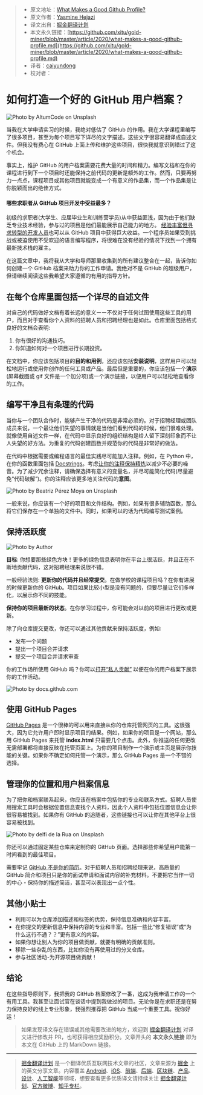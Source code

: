 > * 原文地址：[What Makes a Good Github Profile?](https://codeburst.io/what-makes-a-good-github-profile-ced754284e3d)
> * 原文作者：[Yasmine Hejazi](https://medium.com/@yazihejazi)
> * 译文出自：[掘金翻译计划](https://github.com/xitu/gold-miner)
> * 本文永久链接：[https://github.com/xitu/gold-miner/blob/master/article/2020/what-makes-a-good-github-profile.md](https://github.com/xitu/gold-miner/blob/master/article/2020/what-makes-a-good-github-profile.md)
> * 译者：[caiyundong](http://github.com/caiyundong)
> * 校对者：

# 如何打造一个好的 GitHub 用户档案？

![Photo by [AltumCode](https://unsplash.com/@altumcode?utm_source=medium&utm_medium=referral) on [Unsplash](https://unsplash.com?utm_source=medium&utm_medium=referral)](https://cdn-images-1.medium.com/max/10000/0*iwSXtYiyA_BR6bmg)

当我在大学申请实习的时候，我绝对低估了 GitHub 的作用。我在大学课程里编写了很多项目，甚至为每个项目写下详尽的文字描述，这些文字很容易翻译成自述文件。但我没有费心在 GitHub 上面上传和维护这些项目，很快我就意识到错过了这个机会。

事实上，维护 GitHub 的用户档案需要花费大量的时间和精力。编写文档和在你的课程进行到下一个项目时还能保持之前代码的更新是额外的工作。然而，只要再努力一点点，课程项目或其他项目就能变成一个有意义的作品集，而一个作品集是让你脱颖而出的绝佳方式。

#### 哪些求职者从 GitHub 项目开发中受益最多？

初级的求职者(大学生、应届毕业生和训练营学员)从中获益匪浅，因为由于他们缺乏专业技术经验，参与过的项目是他们最能展示自己能力的地方。 [经验丰富但寻求转型的开发人员](https://techbeacon.com/app-dev-testing/what-do-job-seeking-developers-need-their-github)也可以从 GitHub 项目中获得巨大收益。一个程序员如果受到挑战或被迫使用不受欢迎的语言编写程序，将很难在没有经验的情况下找到一个拥有最新技术栈的雇主。

在这篇文章中，我将我从大学和导师那里收集到的所有建议整合在一起，告诉你如何创建一个 GitHub 档案来助力你的工作申请。我绝对不是 GitHub 的超级用户，但请继续阅读这些我希望大家遵循的有用的指导方针。

## 在每个仓库里面包括一个详尽的自述文件

对自己的代码做好文档有着长远的意义ーー不仅对于任何试图使用这些工具的用户，而且对于查看你个人资料的招聘人员和招聘经理也是如此。仓库里面包括格式良好的文档会表明:

1. 你有很好的沟通技巧。
2. 你知道如何对一个项目进行长期投资。

在文档中，你应该包括项目的**目的和用例**，还应该包括**安装说明**，这样用户可以轻松地运行或使用你创作的任何工具或产品。最后但是重要的，你应该包括一个**演示**(屏幕截图或 gif 文件是一个加分项)或一个演示链接，以便用户可以轻松地查看你的工作。

## 编写干净且有条理的代码

当你与一个团队合作时，能够产生干净的代码是非常必须的。对于招聘经理或团队成员来说，一个最让他们失望的事情就是当他们看到代码的时候，他们很难处理。就像使用自述文件一样，在代码中显示良好的组织结构是给人留下深刻印象而不让人失望的好方法。为重复的代码创建函数并规范你的代码是非常好的做法。

在代码中根据需要或编程语言的最佳实践尽可能加入注释。例如，在 Python 中，在你的函数里面包括 [Docstrings](https://www.datacamp.com/community/tutorials/docstrings-python?utm_source=adwords_ppc&utm_campaignid=1565261270&utm_adgroupid=67750485268&utm_device=c&utm_keyword=&utm_matchtype=b&utm_network=g&utm_adpostion=&utm_creative=332661264374&utm_targetid=aud-299261629574:dsa-429603003980&utm_loc_interest_ms=&utm_loc_physical_ms=9033348&gclid=CjwKCAjwq_D7BRADEiwAVMDdHtPFljxXsIaMpcyiPjdYBJrUmC2oCkQw7G7bVGfHzUHwE_k-FwogHhoCqtEQAvD_BwE)。考虑[让你的注释保持精炼]( https://medium.com/better-programming/comments-in-your-code-730cfd1dde02)以减少不必要的噪音。为了减少冗余注释，请确保选择有意义的变量名，并尽可能简化代码(尽量避免“代码破解”)。你的注释应该更多地关注代码的**意图**。

![Photo by [Beatriz Pérez Moya](https://unsplash.com/@beatriz_perez?utm_source=medium&utm_medium=referral) on [Unsplash](https://unsplash.com?utm_source=medium&utm_medium=referral)](https://cdn-images-1.medium.com/max/9856/0*1eUO9v7-DxCaSx01)

一般来说，你应该有一个好的项目和文件结构。例如，如果有很多辅助函数，那么将它们保存在一个单独的文件中。同时，如果可以的话为代码编写测试案例。

## 保持活跃度

![Photo by Author](https://cdn-images-1.medium.com/max/2876/1*lm1C-Qngubphko9-OqvvFg.jpeg)

**目标**: 你想要那些绿色方块！更多的绿色信息表明你在平台上很活跃，并且正在不断地贡献代码，这对招聘经理来说很不错。

一般经验法则: **更新你的代码并且经常提交**。在做学校的课程项目吗？在你有进展的时候更新你的 GitHub。项目如果比较小型是没有问题的，但要尽量让它们多样化，以展示你不同的技能。

**保持你的项目最新的状态**。在你学习过程中，你可能会对以前的项目进行更改或更新。

除了向仓库提交更改，你还可以通过其他贡献来保持活跃度，例如:

* 发布一个问题
* 提出一个项目合并请求
* 提交一个项目合并请求审查

你的工作场所使用 GitHub 吗？你可以[打开“私人贡献”](https://docs.github.com/en/free-pro-team@latest/github/setting-up-and-managing-your-github-profile/showing-an-overview-of-your-activity-on-your-profile) 以便在你的用户档案下展示你的工作活动。

![Photo by docs.github.com](https://cdn-images-1.medium.com/max/2000/1*HbJR9Zk1nLob1X_hylb4XQ.png)

## 使用 GitHub Pages

[GitHub Pages](https://pages.github.com/) 是一个很棒的可以用来直接从你的仓库托管网页的工具。这很强大，因为它允许用户即时显示项目的结果。例如，如果你的项目是一个网站，那么用 GitHub Pages 来托管 **index.html** 只需要几个点击。此外，你推送的任何更改无需部署都将直接反映在托管页面上。为你的项目制作一个演示或主页是展示你技能的关键。如果你不确定如何托管一个演示，那么 GitHub Pages 是一个不错的选择。

## 管理你的位置和用户档案信息

为了把你和档案联系起来，你应该在档案中包括你的专业和联系方式。招聘人员使用搜索工具时会根据位置信息查找个人资料，因此个人资料中包括位置信息会让你很容易被找到。如果你有 GitHub 的追随者，这些链接也可以让你在其他平台上很容易被找到。

![Photo by [delfi de la Rua](https://unsplash.com/@delfidelarua7?utm_source=medium&utm_medium=referral) on [Unsplash](https://unsplash.com?utm_source=medium&utm_medium=referral)](https://cdn-images-1.medium.com/max/6912/0*N7XsHBKoAstQRGGR)

你还可以通过固定某些仓库来定制你的 GitHub 页面。选择那些你希望用户能第一时间看到的最佳项目。

需要牢记 [GitHub 不是你的简历](https://blog.jcoglan.com/2013/11/15/why-github-is-not-your-cv/)。对于招聘人员和招聘经理来说，高质量的 GitHub 简介和项目只是你的面试申请和面试内容的补充材料。不要把它当作一切的中心 - 保持你的描述简洁，甚至可以表现出一点个性。

## 其他小贴士

* 利用可以为仓库添加描述和标签的优势，保持信息准确和内容丰富。
* 在你提交的更新信息中保持内容的专业和丰富。包括一些比“修复错误”或“为什么这行不通？？”更有意义的内容。
* 如果你想让别人为你的项目做贡献，就要有明确的贡献准则。
* 移除一些杂乱的东西，比如你没有再使用过的分叉仓库。
* 参与社区活动-为开源项目做贡献！

## 结论

在这些指导原则下，我把我的 GitHub 档案修改了一番，这成为我申请工作的一个有用工具。我甚至让面试官在谈话中提到我做过的项目。无论你是在求职还是在努力保持良好的线上专业形象，我强烈推荐把 GitHub 当成一个重要工具。祝你好运！

> 如果发现译文存在错误或其他需要改进的地方，欢迎到 [掘金翻译计划](https://github.com/xitu/gold-miner) 对译文进行修改并 PR，也可获得相应奖励积分。文章开头的 **本文永久链接** 即为本文在 GitHub 上的 MarkDown 链接。

---

> [掘金翻译计划](https://github.com/xitu/gold-miner) 是一个翻译优质互联网技术文章的社区，文章来源为 [掘金](https://juejin.im) 上的英文分享文章。内容覆盖 [Android](https://github.com/xitu/gold-miner#android)、[iOS](https://github.com/xitu/gold-miner#ios)、[前端](https://github.com/xitu/gold-miner#前端)、[后端](https://github.com/xitu/gold-miner#后端)、[区块链](https://github.com/xitu/gold-miner#区块链)、[产品](https://github.com/xitu/gold-miner#产品)、[设计](https://github.com/xitu/gold-miner#设计)、[人工智能](https://github.com/xitu/gold-miner#人工智能)等领域，想要查看更多优质译文请持续关注 [掘金翻译计划](https://github.com/xitu/gold-miner)、[官方微博](http://weibo.com/juejinfanyi)、[知乎专栏](https://zhuanlan.zhihu.com/juejinfanyi)。
